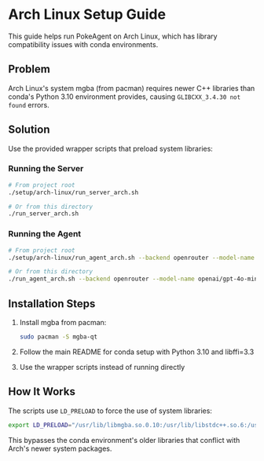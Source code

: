 # Arch Linux Setup Guide

This guide helps run PokeAgent on Arch Linux, which has library compatibility issues with conda environments.

## Problem
Arch Linux's system mgba (from pacman) requires newer C++ libraries than conda's Python 3.10 environment provides, causing `GLIBCXX_3.4.30 not found` errors.

## Solution
Use the provided wrapper scripts that preload system libraries:

### Running the Server
```bash
# From project root
./setup/arch-linux/run_server_arch.sh

# Or from this directory
./run_server_arch.sh
```

### Running the Agent
```bash
# From project root
./setup/arch-linux/run_agent_arch.sh --backend openrouter --model-name openai/gpt-4o-mini

# Or from this directory
./run_agent_arch.sh --backend openrouter --model-name openai/gpt-4o-mini
```

## Installation Steps
1. Install mgba from pacman:
   ```bash
   sudo pacman -S mgba-qt
   ```

2. Follow the main README for conda setup with Python 3.10 and libffi=3.3

3. Use the wrapper scripts instead of running directly

## How It Works
The scripts use `LD_PRELOAD` to force the use of system libraries:
```bash
export LD_PRELOAD="/usr/lib/libmgba.so.0.10:/usr/lib/libstdc++.so.6:/usr/lib/libgcc_s.so.1"
```

This bypasses the conda environment's older libraries that conflict with Arch's newer system packages.